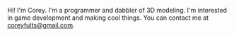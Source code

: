 Hi! I'm Corey.
I'm a programmer and dabbler of 3D modeling.
I'm interested in game development and making cool things.
You can contact me at coreyfults@gmail.com.

<!---
Fenrisulvur/Fenrisulvur is a ✨ special ✨ repository because its `README.md` (this file) appears on your GitHub profile.
You can click the Preview link to take a look at your changes.
--->
